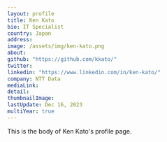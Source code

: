 ```yaml
---
layout: profile
title: Ken Kato
bio: IT Specialist
country: Japan
address:
image: /assets/img/ken-kato.png
about:
github: "https://github.com/kkato/"
twitter: 
linkedin: "https://www.linkedin.com/in/ken-kato/"
company: NTT Data
mediaLink:
detail:
thumbnailImage:
lastUpdate: Dec 16, 2023
multiYear: true
---
```


This is the body of Ken Kato's profile page.
